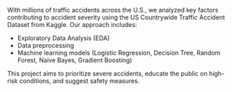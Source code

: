 With millions of traffic accidents across the U.S., we analyzed key factors contributing to accident severity using the US Countrywide Traffic Accident Dataset from Kaggle. Our approach includes: 
- Exploratory Data Analysis (EDA)
- Data preprocessing
- Machine learning models (Logistic Regression, Decision Tree, Random Forest, Naive Bayes, Gradient Boosting)

This project aims to prioritize severe accidents, educate the public on high-risk conditions, and suggest safety measures. 
